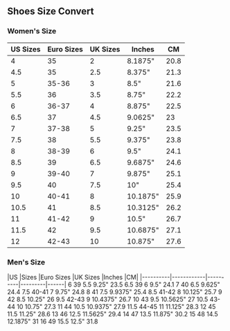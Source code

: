 ## Shoes Size Convert

### Women's Size

| US Sizes | Euro Sizes | UK Sizes | Inches  | CM   |
|----------|------------|----------|---------|------|
| 4        | 35         | 2        | 8.1875" | 20.8 |
| 4.5      | 35         | 2.5      | 8.375"  | 21.3 |
|5	|35-36	|3	|8.5"	|21.6|
|5.5	|36|	3.5	|8.75"	|22.2|
|6	|36-37	|4	|8.875"	|22.5|
|6.5	|37	|4.5	|9.0625"	|23|
|7	|37-38	|5	|9.25"	|23.5|
|7.5	|38	|5.5	|9.375"	|23.8|
|8	|38-39	|6	|9.5"	|24.1|
|8.5	|39	|6.5	|9.6875"	|24.6|
|9	|39-40	|7	|9.875"	|25.1|
|9.5	|40	|7.5	|10"	|25.4|
|10	|40-41	|8	|10.1875"	|25.9|
|10.5	|41	|8.5	|10.3125"	|26.2|
|11	|41-42	|9	|10.5"	|26.7|
|11.5	|42	|9.5	|10.6875"	|27.1|
|12	|42-43	|10	|10.875"	|27.6|

### Men's Size
|US |Sizes	|Euro Sizes	|UK Sizes	|Inches	|CM|
|----------|------------|----------|---------|------|
6	39	5.5	9.25"	23.5
6.5	39	6	9.5"	24.1
7	40	6.5	9.625"	24.4
7.5	40-41	7	9.75"	24.8
8	41	7.5	9.9375"	25.4
8.5	41-42	8	10.125"	25.7
9	42	8.5	10.25"	26
9.5	42-43	9	10.4375"	26.7
10	43	9.5	10.5625"	27
10.5	43-44	10	10.75"	27.3
11	44	10.5	10.9375"	27.9
11.5	44-45	11	11.125"	28.3
12	45	11.5	11.25"	28.6
13	46	12.5	11.5625"	29.4
14	47	13.5	11.875"	30.2
15	48	14.5	12.1875"	31
16	49	15.5	12.5"	31.8

